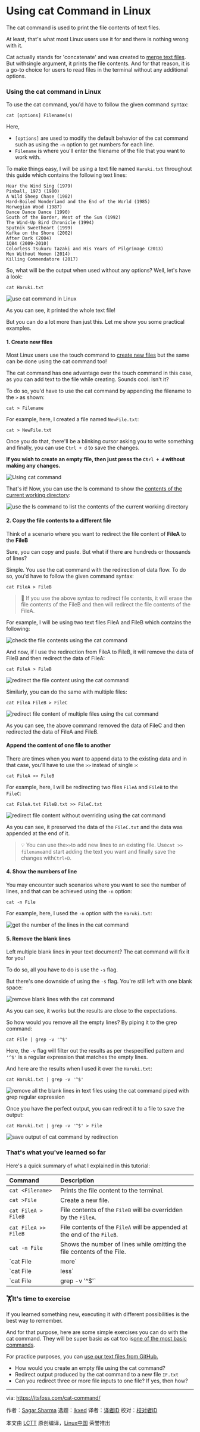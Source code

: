 [#]: subject: "Using cat Command in Linux"
[#]: via: "https://itsfoss.com/cat-command/"
[#]: author: "Sagar Sharma https://itsfoss.com/author/sagar/"
[#]: collector: "lkxed"
[#]: translator: " "
[#]: reviewer: " "
[#]: publisher: " "
[#]: url: " "

Using cat Command in Linux
======

The cat command is used to print the file contents of text files.

At least, that's what most Linux users use it for and there is nothing wrong with it.

Cat actually stands for 'concatenate' and was created to [merge text files][1]. But withsingle argument, it prints the file contents. And for that reason, it is a go-to choice for users to read files in the terminal without any additional options.

### Using the cat command in Linux

To use the cat command, you'd have to follow the given command syntax:

```
cat [options] Filename(s)
```

Here,

- `[options]` are used to modify the default behavior of the cat command such as using the `-n` option to get numbers for each line.
- `Filename` is where you'll enter the filename of the file that you want to work with.

To make things easy, I will be using a text file named `Haruki.txt` throughout this guide which contains the following text lines:

```
Hear the Wind Sing (1979)
Pinball, 1973 (1980)
A Wild Sheep Chase (1982)
Hard-Boiled Wonderland and the End of the World (1985)
Norwegian Wood (1987)
Dance Dance Dance (1990)
South of the Border, West of the Sun (1992)
The Wind-Up Bird Chronicle (1994)
Sputnik Sweetheart (1999)
Kafka on the Shore (2002)
After Dark (2004)
1Q84 (2009-2010)
Colorless Tsukuru Tazaki and His Years of Pilgrimage (2013)
Men Without Women (2014)
Killing Commendatore (2017)
```

So, what will be the output when used without any options? Well, let's have a look:

```
cat Haruki.txt
```

![use cat command in Linux][2]

As you can see, it printed the whole text file!

But you can do a lot more than just this. Let me show you some practical examples.

#### 1. Create new files

Most Linux users use the touch command to [create new files][3] but the same can be done using the cat command too!

The cat command has one advantage over the touch command in this case, as you can add text to the file while creating. Sounds cool. Isn't it?

To do so, you'd have to use the cat command by appending the filename to the `>` as shown:

```
cat > Filename
```

For example, here, I created a file named `NewFile.txt`:

```
cat > NewFile.txt
```

Once you do that, there'll be a blinking cursor asking you to write something and finally, you can use `Ctrl + d` to save the changes.

**If you wish to create an empty file, then just press the `Ctrl + d` without making any changes.**

![Using cat command][4]

That's it! Now, you can use the ls command to show the [contents of the current working directory][5]:

![use the ls command to list the contents of the current working directory][6]

#### 2. Copy the file contents to a different file

Think of a scenario where you want to redirect the file content of **FileA** to the **FileB**

Sure, you can copy and paste. But what if there are hundreds or thousands of lines?

Simple. You use the cat command with the redirection of data flow. To do so, you'd have to follow the given command syntax:

```
cat FileA > FileB
```

> 🚧 If you use the above syntax to redirect file contents, it will erase the file contents of the FileB and then will redirect the file contents of the FileA.

For example, I will be using two text files FileA and FileB which contains the following:

![check the file contents using the cat command][7]

And now, if I use the redirection from FileA to FileB, it will remove the data of FileB and then redirect the data of FileA:

```
cat FileA > FileB
```

![redirect the file content using the cat command][8]

Similarly, you can do the same with multiple files:

```
cat FileA FileB > FileC
```

![redirect file content of multiple files using the cat command][9]

As you can see, the above command removed the data of FileC and then redirected the data of FileA and FileB.

#### Append the content of one file to another

There are times when you want to append data to the existing data and in that case, you'll have to use the `>>` instead of single `>`:

```
cat FileA >> FileB
```

For example, here, I will be redirecting two files `FileA` and `FileB` to the `FileC`:

```
cat FileA.txt FileB.txt >> FileC.txt
```

![redirect file content without overriding using the cat command][10]

As you can see, it preserved the data of the `FileC.txt` and the data was appended at the end of it.

> 💡 You can use the`>>`to add new lines to an existing file. Use`cat >> filename`and start adding the text you want and finally save the changes with`Ctrl+D`.

#### 4. Show the numbers of line

You may encounter such scenarios where you want to see the number of lines, and that can be achieved using the `-n` option:

```
cat -n File
```

For example, here, I used the `-n` option with the `Haruki.txt`:

![get the number of the lines in the cat command][11]

#### 5. Remove the blank lines

Left multiple blank lines in your text document? The cat command will fix it for you!

To do so, all you have to do is use the `-s` flag.

But there's one downside of using the `-s` flag. You're still left with one blank space:

![remove blank lines with the cat command][12]

As you can see, it works but the results are close to the expectations.

So how would you remove all the empty lines? By piping it to the grep command:

```
cat File | grep -v '^$'
```

Here, the `-v` flag will filter out the results as per `the`specified pattern and `'^$'` is a regular expression that matches the empty lines.

And here are the results when I used it over the `Haruki.txt`:

```
cat Haruki.txt | grep -v '^$'
```

![remove all the blank lines in text files using the cat command piped with grep regular expression][13]

Once you have the perfect output, you can redirect it to a file to save the output:

```
cat Haruki.txt | grep -v '^$' > File
```

![save output of cat command by redirection][14]

### That's what you've learned so far

Here's a quick summary of what I explained in this tutorial:

| Command | Description |
| :- | :- |
| `cat <Filename>` | Prints the file content to the terminal. |
| `cat >File` | Create a new file. |
| `cat FileA > FileB` | File contents of the `FileB` will be overridden by the `FileA`. |
| `cat FileA >> FileB` | File contents of the `FileA` will be appended at the end of the `FileB`. |
| `cat -n File` | Shows the number of lines while omitting the file contents of the File. |
| `cat File | more` | Piping the cat command to the more command to deal with large files. Remember, it won't let you scroll up! |
| `cat File | less` | Piping the cat command to the less command, which is similar to above, but it allows you to scroll both ways. |
| `cat File | grep -v '^$'` | Removes all the empty lines from the file. |

### 🏋️It's time to exercise

If you learned something new, executing it with different possibilities is the best way to remember.

And for that purpose, here are some simple exercises you can do with the cat command. They will be super basic as cat too is[one of the most basic commands][15].

For practice purposes, you can [use our text files from GitHub.][16]

- How would you create an empty file using the cat command?
- Redirect output produced by the cat command to a new file `IF.txt`
- Can you redirect three or more file inputs to one file? If yes, then how?

--------------------------------------------------------------------------------

via: https://itsfoss.com/cat-command/

作者：[Sagar Sharma][a]
选题：[lkxed][b]
译者：[译者ID](https://github.com/译者ID)
校对：[校对者ID](https://github.com/校对者ID)

本文由 [LCTT](https://github.com/LCTT/TranslateProject) 原创编译，[Linux中国](https://linux.cn/) 荣誉推出

[a]: https://itsfoss.com/author/sagar/
[b]: https://github.com/lkxed/
[1]: https://linuxhandbook.com:443/merge-files/
[2]: https://itsfoss.com/content/images/2023/06/use-cat-command-in-Linux.png
[3]: https://itsfoss.com/create-files/
[4]: https://itsfoss.com/content/images/2023/06/Cat.svg
[5]: https://itsfoss.com/list-directory-content/
[6]: https://itsfoss.com/content/images/2023/06/use-the-ls-command-to-list-the-contents-of-the-current-working-directory.png
[7]: https://itsfoss.com/content/images/2023/06/check-the-file-contents-using-the-cat-command.png
[8]: https://itsfoss.com/content/images/2023/06/redirect-the-file-content-using-the-cat-command.png
[9]: https://itsfoss.com/content/images/2023/06/redirect-file-content-of-multiple-files-using-the-cat-command.png
[10]: https://itsfoss.com/content/images/2023/06/redirect-file-content-without-overriding-using-the-cat-command.png
[11]: https://itsfoss.com/content/images/2023/06/get-the-number-of-the-lines-in-the-cat-command.png
[12]: https://itsfoss.com/content/images/2023/06/remove-blank-lines-with-the-cat-command.png
[13]: https://itsfoss.com/content/images/2023/06/remove-all-the-blank-lines-in-text-files-using-the-cat-command-piped-with-grep-regular-expression.png
[14]: https://itsfoss.com/content/images/2023/06/save-output-of-cat-command-by-redirection.png
[15]: https://learnubuntu.com:443/top-ubuntu-commands/
[16]: https://github.com:443/itsfoss/text-files

